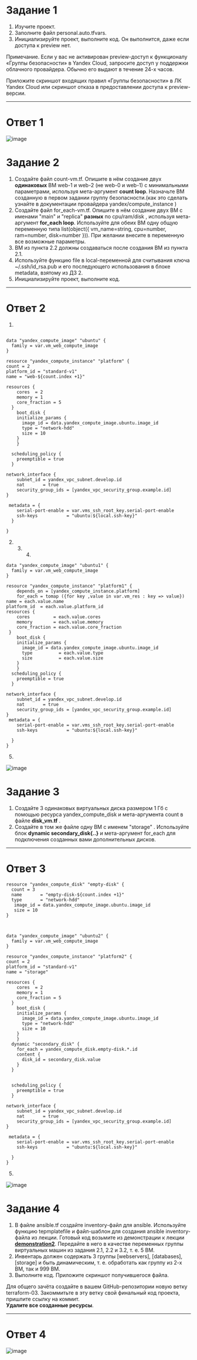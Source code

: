 # Задание 1

1. Изучите проект.
2. Заполните файл personal.auto.tfvars.
3. Инициализируйте проект, выполните код. Он выполнится, даже если доступа к preview нет.

Примечание. Если у вас не активирован preview-доступ к функционалу «Группы безопасности» в Yandex Cloud, запросите доступ у поддержки облачного провайдера. Обычно его выдают в течение 24-х часов.

Приложите скриншот входящих правил «Группы безопасности» в ЛК Yandex Cloud или скриншот отказа в предоставлении доступа к preview-версии.

------

# Ответ 1

![image](https://github.com/Kirill-Gryzhin/devops-netology/assets/137723281/0de74bbb-3b98-4a03-812b-8aaf41d30924)


# Задание 2

1. Создайте файл count-vm.tf. Опишите в нём создание двух **одинаковых** ВМ  web-1 и web-2 (не web-0 и web-1) с минимальными параметрами, используя мета-аргумент **count loop**. Назначьте ВМ созданную в первом задании группу безопасности.(как это сделать узнайте в документации провайдера yandex/compute_instance )
2. Создайте файл for_each-vm.tf. Опишите в нём создание двух ВМ с именами "main" и "replica" **разных** по cpu/ram/disk , используя мета-аргумент **for_each loop**. Используйте для обеих ВМ одну общую переменную типа list(object({ vm_name=string, cpu=number, ram=number, disk=number  })). При желании внесите в переменную все возможные параметры.
3. ВМ из пункта 2.2 должны создаваться после создания ВМ из пункта 2.1.
4. Используйте функцию file в local-переменной для считывания ключа ~/.ssh/id_rsa.pub и его последующего использования в блоке metadata, взятому из ДЗ 2.
5. Инициализируйте проект, выполните код.

------

# Ответ 2

1. 
```

data "yandex_compute_image" "ubuntu" {
  family = var.vm_web_compute_image
}

resource "yandex_compute_instance" "platform" {
count = 2
platform_id = "standard-v1"
name = "web-${count.index +1}"

resources {
    cores  = 2
    memory = 1
    core_fraction = 5
  }
    boot_disk {
    initialize_params {
      image_id = data.yandex_compute_image.ubuntu.image_id
      type = "network-hdd"
      size = 10
    }   
    }
  
  scheduling_policy {
    preemptible = true
  }

network_interface { 
    subnet_id = yandex_vpc_subnet.develop.id
    nat       = true
    security_group_ids = [yandex_vpc_security_group.example.id]
}
 
 metadata = {
    serial-port-enable = var.vms_ssh_root_key.serial-port-enable
    ssh-keys           = "ubuntu:${local.ssh-key}"
  }

}
```
2. 3. 4. 
```
data "yandex_compute_image" "ubuntu1" {
  family = var.vm_web_compute_image
}

resource "yandex_compute_instance" "platform1" {
    depends_on = [yandex_compute_instance.platform] 
    for_each = tomap ({for key ,value in var.vm_res : key => value})
name = each.value.name
platform_id  = each.value.platform_id
resources {
    cores         = each.value.cores
    memory        = each.value.memory
    core_fraction = each.value.core_fraction
 }
    boot_disk {
    initialize_params {
      image_id = data.yandex_compute_image.ubuntu.image_id
      type          = each.value.type
      size          = each.value.size
    }   
    }
  scheduling_policy {
    preemptible = true
  }

network_interface { 
    subnet_id = yandex_vpc_subnet.develop.id
    nat       = true
    security_group_ids = [yandex_vpc_security_group.example.id]
}
 metadata = {
    serial-port-enable = var.vms_ssh_root_key.serial-port-enable
    ssh-keys           = "ubuntu:${local.ssh-key}"
    
  }
}
```
5.
![image](https://github.com/Kirill-Gryzhin/devops-netology/assets/137723281/9ba29f6b-29ae-4926-958b-42cb5b8fdf77)

# Задание 3

1. Создайте 3 одинаковых виртуальных диска размером 1 Гб с помощью ресурса yandex_compute_disk и мета-аргумента count в файле **disk_vm.tf** .
2. Создайте в том же файле одну ВМ c именем "storage" . Используйте блок **dynamic secondary_disk{..}** и мета-аргумент for_each для подключения созданных вами дополнительных дисков.

------

# Ответ 3
```
resource "yandex_compute_disk" "empty-disk" {
  count = 3
  name       = "empty-disk-${count.index +1}"
  type       = "network-hdd"
   image_id = data.yandex_compute_image.ubuntu.image_id
   size = 10
}



data "yandex_compute_image" "ubuntu2" {
  family = var.vm_web_compute_image
}

resource "yandex_compute_instance" "platform2" {
count = 2
platform_id = "standard-v1"
name = "storage"

resources {
    cores  = 2
    memory = 1
    core_fraction = 5
  }
    boot_disk {
    initialize_params {
      image_id = data.yandex_compute_image.ubuntu.image_id
      type = "network-hdd"
      size = 10
    }   
    }
  dynamic "secondary_disk" {
    for_each = yandex_compute_disk.empty-disk.*.id
    content {
      disk_id = secondary_disk.value
    }
  }


  scheduling_policy {
    preemptible = true
  }

network_interface { 
    subnet_id = yandex_vpc_subnet.develop.id
    nat       = true
    security_group_ids = [yandex_vpc_security_group.example.id]
}
 
 metadata = {
    serial-port-enable = var.vms_ssh_root_key.serial-port-enable
    ssh-keys           = "ubuntu:${local.ssh-key}"
    
  }
}
```

5.
![image](https://github.com/Kirill-Gryzhin/devops-netology/assets/137723281/b4b6af5c-8973-49f0-a9bc-8e8f66796918)


# Задание 4

1. В файле ansible.tf создайте inventory-файл для ansible.
Используйте функцию tepmplatefile и файл-шаблон для создания ansible inventory-файла из лекции.
Готовый код возьмите из демонстрации к лекции [**demonstration2**](https://github.com/netology-code/ter-homeworks/tree/main/03/demonstration2).
Передайте в него в качестве переменных группы виртуальных машин из задания 2.1, 2.2 и 3.2, т. е. 5 ВМ.
2. Инвентарь должен содержать 3 группы [webservers], [databases], [storage] и быть динамическим, т. е. обработать как группу из 2-х ВМ, так и 999 ВМ.
4. Выполните код. Приложите скриншот получившегося файла. 

Для общего зачёта создайте в вашем GitHub-репозитории новую ветку terraform-03. Закоммитьте в эту ветку свой финальный код проекта, пришлите ссылку на коммит.   
**Удалите все созданные ресурсы**.

------

# Ответ 4

![image](https://github.com/Kirill-Gryzhin/devops-netology/assets/137723281/206ca82a-25f1-436c-9ef0-365d34059c10)
